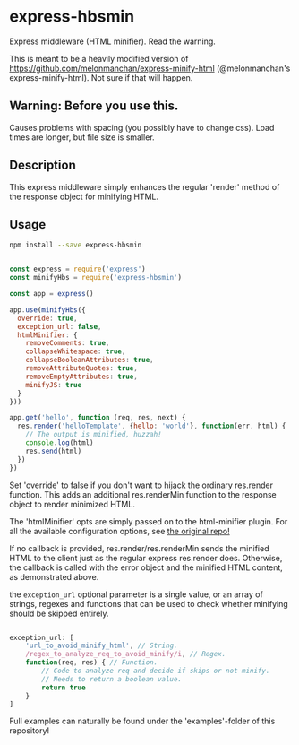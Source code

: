 # express-hbsmin

Express middleware (HTML minifier). Read the warning.

This is meant to be a heavily modified version of
https://github.com/melonmanchan/express-minify-html (@melonmanchan's
express-minify-html). Not sure if that will happen.

## Warning: Before you use this.

Causes problems with spacing (you possibly have to change css).
Load times are longer, but file size is smaller.

## Description

This express middleware simply enhances the regular 'render' method of the
response object for minifying HTML.

## Usage

```sh
npm install --save express-hbsmin
```

```js

const express = require('express')
const minifyHbs = require('express-hbsmin')

const app = express()

app.use(minifyHbs({
  override: true,
  exception_url: false,
  htmlMinifier: {
    removeComments: true,
    collapseWhitespace: true,
    collapseBooleanAttributes: true,
    removeAttributeQuotes: true,
    removeEmptyAttributes: true,
    minifyJS: true
  }
}))

app.get('hello', function (req, res, next) {
  res.render('helloTemplate', {hello: 'world'}, function(err, html) {
    // The output is minified, huzzah!
    console.log(html)
    res.send(html)
  })
})

```

Set 'override' to false if you don't want to hijack the ordinary res.render
function. This adds an additional res.renderMin function to the response object
to render minimized HTML. 

The 'htmlMinifier' opts are simply passed on to the html-minifier plugin. For
all the available configuration options, see [the original
repo!](https://github.com/kangax/html-minifier/blob/gh-pages/README.md)

If no callback is provided, res.render/res.renderMin sends the minified HTML to
the client just as the regular express res.render does. Otherwise, the callback
is called with the error object and the minified HTML content, as demonstrated
above.

the `exception_url` optional parameter is a single value, or an array of
strings, regexes and functions that can be used to check whether minifying
should be skipped entirely.

```js

exception_url: [
    'url_to_avoid_minify_html', // String.
    /regex_to_analyze_req_to_avoid_minify/i, // Regex.
    function(req, res) { // Function.
        // Code to analyze req and decide if skips or not minify.
        // Needs to return a boolean value.
        return true
    }
]

```

Full examples can naturally be found under the 'examples'-folder of this
repository!